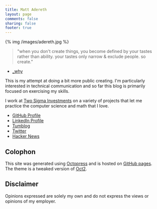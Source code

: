 ```yaml
---
title: Matt Adereth
layout: page
comments: false
sharing: false
footer: true
---
```

{% img /images/adereth.jpg %}

> "when you don't create things, you become defined by your tastes rather than ability. your tastes only narrow & exclude people. so create."
- [_why](http://en.wikipedia.org/wiki/Why_the_lucky_stiff)

This is my attempt at doing a bit more public creating.  I'm particularly interested in technical communication and so far this blog is primarily focused on exercising my skills.

I work at [Two Sigma Investments](http://www.twosigma.com/) on a variety of projects that let me practice the computer science and math that I love.

- [GitHub Profile](https://github.com/adereth)
- [LinkedIn Profile](http://www.linkedin.com/in/adereth/)
- [Tumblog](http://adereth.tumblr.com/)
- [Twitter](https://twitter.com/adereth)
- [Hacker News](https://news.ycombinator.com/user?id=Adrock)

## Colophon
This site was generated using [Octopress](http://octopress.org/) and is hosted on [GitHub pages](http://pages.github.com/).  The theme is a tweaked version of [Oct2](https://github.com/bijumon/oct2).

## Disclaimer

Opinions expressed are solely my own and do not express the views or opinions of my employer.
